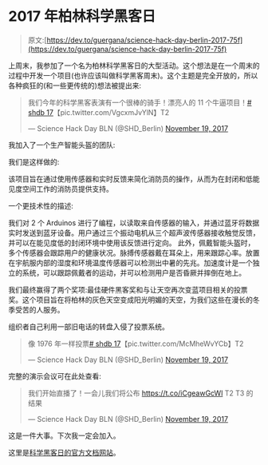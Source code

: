 # 2017 年柏林科学黑客日

> 原文:[https://dev.to/guergana/science-hack-day-berlin-2017-75f](https://dev.to/guergana/science-hack-day-berlin-2017-75f)

上周末，我参加了一个名为柏林科学黑客日的大型活动。这个想法是在一个周末的过程中开发一个项目(也许应该叫做科学黑客周末)。这个主题是完全开放的，所以各种疯狂的(和一些更传统的)想法被提出来:

> 我们今年的科学黑客表演有一个很棒的骑手！漂亮人的 11 个牛逼项目！[# shdb 17](https://twitter.com/hashtag/SHDB17?src=hash&ref_src=twsrc%5Etfw)【pic.twitter.com/VgcxmJvYlN】T2
> 
> — Science Hack Day BLN (@SHD_Berlin) [November 19, 2017](https://twitter.com/SHD_Berlin/status/932251445482672129?ref_src=twsrc%5Etfw)

我加入了一个生产智能头盔的团队:

我们是这样做的:

该项目旨在通过使用传感器和实时反馈来简化消防员的操作，从而为在封闭和低能见度空间工作的消防员提供支持。

一个更技术性的描述:

我们对 2 个 Arduinos 进行了编程，以读取来自传感器的输入，并通过蓝牙将数据实时发送到蓝牙设备。用户通过三个振动电机从三个超声波传感器接收触觉反馈，并可以在能见度低的封闭环境中使用该反馈进行定向。
此外，佩戴智能头盔时，多个传感器会跟踪用户的健康状况。脉搏传感器戴在耳朵上，用来跟踪心率。放置在宇航服内部的湿度和环境温度传感器可以检测出中暑的先兆。加速度计是一个独立的系统，可以跟踪佩戴者的运动，并可以检测用户是否昏厥并摔倒在地上。

我们最终赢得了两个奖项:最佳硬件黑客奖和与让天空再次变蓝项目相关的投票奖。这个项目旨在将柏林的灰色天空变成阳光明媚的天空，为我们这些在漫长的冬季受苦的人服务。

组织者自己利用一部旧电话的转盘入侵了投票系统。

> 像 1976 年一样投票[# shdb 17](https://twitter.com/hashtag/SHDB17?src=hash&ref_src=twsrc%5Etfw)【pic.twitter.com/McMheWvYCb】T2
> 
> — Science Hack Day BLN (@SHD_Berlin) [November 19, 2017](https://twitter.com/SHD_Berlin/status/932281679233810432?ref_src=twsrc%5Etfw)

完整的演示会议可在此处查看:

> 我们开始直播了！一会儿我们将公布 https://t.co/iCgeawGcWl T2 T3 的结果
> 
> — Science Hack Day BLN (@SHD_Berlin) [November 19, 2017](https://twitter.com/SHD_Berlin/status/932248763745390592?ref_src=twsrc%5Etfw)

这是一件大事。下次我一定会加入。

这里是[科学黑客日的官方文档网站](http://berlin.sciencehackday.org/)。